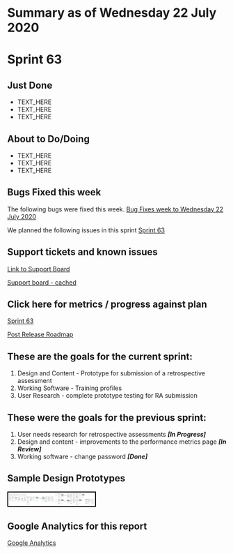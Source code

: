 # Summary as of Wednesday 22 July 2020 

# Sprint 63

## Just Done
* TEXT_HERE
* TEXT_HERE
* TEXT_HERE

## About to Do/Doing
* TEXT_HERE
* TEXT_HERE
* TEXT_HERE

## Bugs Fixed this week
The following bugs were fixed this week.
[Bug Fixes week to Wednesday 22 July 2020](graphs/bugs22072020.png)

We planned the following issues in this sprint 
[Sprint 63](graphs/sprint22072020.png)

## Support tickets and known issues
[Link to Support Board](https://collaboration.homeoffice.gov.uk/jira/secure/RapidBoard.jspa?rapidView=1717&selectedIssue=ASSB-253)

[Support board - cached](graphs/supportBoard22072020.png)

## Click here for metrics / progress against plan
[Sprint 63](graphs/progress22072020.png)

[Post Release Roadmap](graphs/roadmap22072020.png)

## These are the goals for the current sprint:

1. Design and Content - Prototype for submission of a retrospective assessment 
2. Working Software - Training profiles 
3. User Research - complete prototype testing for RA submission

## These were the goals for the previous sprint:

1. User needs research for retrospective assessments ***[In Progress]***
2. Design and content - improvements to the performance metrics page ***[In Review]***
3. Working software - change password ***[Done]***

## Sample Design Prototypes
<a href="graphs/proto1_22072020.png"><img src="graphs/proto1_22072020.png" alt="HTML5 Icon" width="200" style="border:2px solid black"></a>
<br>


## Google Analytics for this report
[Google Analytics](graphs/GA22072020.png)

